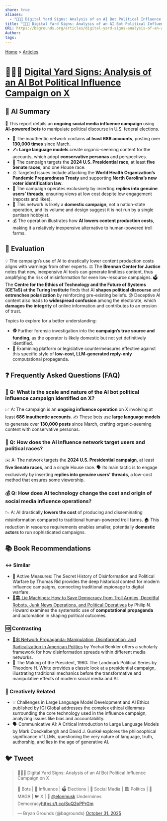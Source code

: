 ```yaml
---
share: true
aliases:
  - "🤖📢❌ Digital Yard Signs: Analysis of an AI Bot Political Influence Campaign on X"
title: "🤖📢❌ Digital Yard Signs: Analysis of an AI Bot Political Influence Campaign on X"
URL: https://bagrounds.org/articles/digital-yard-signs-analysis-of-an-ai-bot-political-influence-campaign-on-x
Author:
tags:
---
```

[Home](../index.md) > [Articles](./index.md)  
# 🤖📢❌ [Digital Yard Signs: Analysis of an AI Bot Political Influence Campaign on X](https://www.clemson.edu/centers-institutes/watt/hub/images/digital-yard-signs.pdf)  
  
## 🤖 AI Summary  
  
🌰 This report details an **ongoing social media influence campaign** using **AI-powered bots** to manipulate political discourse in U.S. federal elections.  
* 🤖 The inauthentic network contains **at least 686 accounts**, posting over **130,000 times** since March.  
* ✍️ **Large language models** create organic-seeming content for the accounts, which adopt **conservative personas** and perspectives.  
* 🎯 The campaign targets the **2024 U.S. Presidential race**, at least **five Senate races**, and one House race.  
* ⚖️ Targeted issues include attacking the **World Health Organization’s Pandemic Preparedness Treaty** and supporting **North Carolina’s new voter identification law**.  
* 💬 The campaign operates exclusively by inserting **replies into genuine users’ threads**, ensuring views at low cost despite low engagement (reposts and likes).  
* 🏡 This network is likely a **domestic campaign**, not a nation-state operation, and its volume and design suggest it is not run by a single partisan hobbyist.  
* 💰 The operation illustrates how **AI lowers content production costs**, making it a relatively inexpensive alternative to human-powered troll farms.  
  
## 🤔 Evaluation  
💡 The campaign’s use of AI to drastically lower content production costs aligns with warnings from other experts. ⚖️ The **Brennan Center for Justice** notes that new, inexpensive AI tools can generate limitless content, thus amplifying the risk of misinformation for even low-resource campaigns. 🗳️ The **Centre for the Ethics of Technology and the Future of Systems (CETaS) at the Turing Institute** finds that AI **shapes political discourse** and **entrenches polarization** by reinforcing pre-existing beliefs. 😟 Deceptive AI content also leads to **widespread confusion** among the electorate, which **damages the integrity** of online information and contributes to an erosion of trust.  
  
Topics to explore for a better understanding:  
* 🕵️ Further forensic investigation into the **campaign’s true source and funding**, as the operator is likely domestic but not yet definitively identified.  
* 🚫 Examining platform or legislative countermeasures effective against this specific style of **low-cost, LLM-generated reply-only** computational propaganda.  
  
## ❓ Frequently Asked Questions (FAQ)  
  
### 🤖 Q: What is the scale and nature of the AI bot political influence campaign identified on X?  
📈 A: The campaign is an **ongoing influence operation** on X involving at least **686 inauthentic accounts**. ✍️ These bots use **large language models** to generate over **130,000 posts** since March, crafting organic-seeming content with conservative personas.  
  
### 💬 Q: How does the AI influence network target users and political races?  
✉️ A: The network targets the **2024 U.S. Presidential campaign**, at least **five Senate races**, and a single House race. 🗣️ Its main tactic is to engage exclusively by inserting **replies into genuine users' threads**, a low-cost method that ensures some viewership.  
  
### 💰 Q: How does AI technology change the cost and origin of social media influence operations?  
📉 A: AI drastically **lowers the cost** of producing and disseminating misinformation compared to traditional human-powered troll farms. 🏠 This reduction in resource requirements enables smaller, potentially **domestic actors** to run sophisticated campaigns.  
  
## 📚 Book Recommendations  
  
### ↔️ Similar  
* 📜 Active Measures: The Secret History of Disinformation and Political Warfare by Thomas Rid provides the deep historical context for modern influence campaigns, connecting traditional espionage to digital warfare.  
* [🤖🏛️ Lie Machines: How to Save Democracy from Troll Armies, Deceitful Robots, Junk News Operations, and Political Operatives](../books/lie-machines-how-to-save-democracy-from-troll-armies-deceitful-robots-junk-news-operations-and-political-operatives.md) by Philip N. Howard examines the systematic use of **computational propaganda** and automation in shaping political outcomes.  
  
### 🆚 Contrasting  
* [📢🕸️ Network Propaganda: Manipulation, Disinformation, and Radicalization in American Politics](../books/network-propaganda-manipulation-disinformation-and-radicalization-in-american-politics.md) by Yochai Benkler offers a scholarly framework for how disinformation spreads within different media networks.  
* 🐘 The Making of the President, 1960: The Landmark Political Series by Theodore H. White provides a classic look at a presidential campaign, illustrating traditional mechanics before the transformative and manipulative effects of modern social media and AI.  
  
### 🎨 Creatively Related  
* 💡 Challenges in Large Language Model Development and AI Ethics published by IGI Global addresses the complex ethical dilemmas surrounding the core technology used in the influence campaign, analyzing issues like bias and accountability.  
* 🗣️ Communicative AI: A Critical Introduction to Large Language Models by Mark Coeckelbergh and David J. Gunkel explores the philosophical significance of LLMs, questioning the very nature of language, truth, authorship, and lies in the age of generative AI.  
  
## 🐦 Tweet  
<blockquote class="twitter-tweet" data-theme="dark"><p lang="en" dir="ltr">🤖📢❌ Digital Yard Signs: Analysis of an AI Bot Political Influence Campaign on X<br><br>🤖 Bots | 📢 Influence | 🗳️ Elections | 📱 Social Media | 🏛️ Politics | 👹 MAGA | 🐦 X | 🧌 <a href="https://twitter.com/elonmusk?ref_src=twsrc%5Etfw">@elonmusk</a> Undermines Democracy<a href="https://t.co/SuQ2pPPrGm">https://t.co/SuQ2pPPrGm</a></p>&mdash; Bryan Grounds (@bagrounds) <a href="https://twitter.com/bagrounds/status/1984178090395005436?ref_src=twsrc%5Etfw">October 31, 2025</a></blockquote> <script async src="https://platform.twitter.com/widgets.js" charset="utf-8"></script>